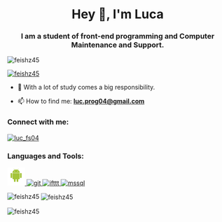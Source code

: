 <h1 align="center">Hey 👋, I'm Luca</h1>
<h3 align="center">I am a student of front-end programming and Computer Maintenance and Support.</h3>

<p align="left"> <img src="https://komarev.com/ghpvc/?username=feishz45&label=Profile%20views&color=0e75b6&style=flat" alt="feishz45" /> </p>

<p align="left"> <a href="https://github.com/ryo-ma/github-profile-trophy"><img src="https://github-profile-trophy.vercel.app/?username=feishz45" alt="feishz45" /></a> </p>

- 🌱 With a lot of study comes a big responsibility.

- 📫 How to find me: **luc.prog04@gmail.com**

<h3 align="left">Connect with me:</h3>
<p align="left">
<a href="https://instagram.com/luc_fs04" target="blank"><img align="center" src="https://raw.githubusercontent.com/rahuldkjain/github-profile-readme-generator/master/src/images/icons/Social/instagram.svg" alt="luc_fs04" height="30" width="40" /></a>
</p>

<h3 align="left">Languages and Tools:</h3>
<p align="left"> <a href="https://developer.android.com" target="_blank" rel="noreferrer"> <img src="https://raw.githubusercontent.com/devicons/devicon/master/icons/android/android-original-wordmark.svg" alt="android" width="40" height="40"/> </a> <a href="https://git-scm.com/" target="_blank" rel="noreferrer"> <img src="https://www.vectorlogo.zone/logos/git-scm/git-scm-icon.svg" alt="git" width="40" height="40"/> </a> <a href="https://ifttt.com/" target="_blank" rel="noreferrer"> <img src="https://www.vectorlogo.zone/logos/ifttt/ifttt-ar21.svg" alt="ifttt" width="40" height="40"/> </a> <a href="https://www.microsoft.com/en-us/sql-server" target="_blank" rel="noreferrer"> <img src="https://www.svgrepo.com/show/303229/microsoft-sql-server-logo.svg" alt="mssql" width="40" height="40"/> </a> </p>

<p><img align="left" src="https://github-readme-stats.vercel.app/api/top-langs?username=feishz45&show_icons=true&locale=en&layout=compact" alt="feishz45" /></p>

<p>&nbsp;<img align="center" src="https://github-readme-stats.vercel.app/api?username=feishz45&show_icons=true&locale=en" alt="feishz45" /></p>

<p><img align="center" src="https://github-readme-streak-stats.herokuapp.com/?user=feishz45&" alt="feishz45" /></p>
